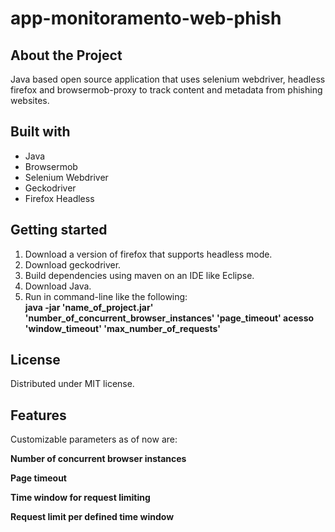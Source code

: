 # app-monitoramento-web-phish

## About the Project
Java based open source application that uses selenium webdriver, headless firefox and browsermob-proxy to track content and metadata from phishing websites.

## Built with
- Java
- Browsermob
- Selenium Webdriver
- Geckodriver
- Firefox Headless

## Getting started
1. Download a version of firefox that supports headless mode.
2. Download geckodriver.
3. Build dependencies using maven on an IDE like Eclipse.
4. Download Java.
5. Run in command-line like the following:  
**java -jar 'name_of_project.jar' 'number_of_concurrent_browser_instances' 'page_timeout' acesso 'window_timeout' 'max_number_of_requests'**

## License
Distributed under MIT license.

## Features
Customizable parameters as of now are:

**Number of concurrent browser instances**

**Page timeout**

**Time window for request limiting**

**Request limit per defined time window**
